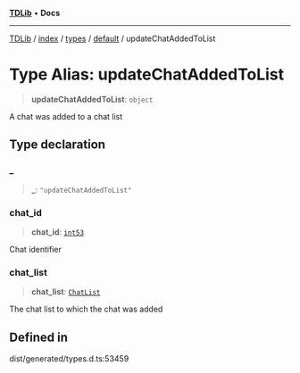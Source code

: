 [**TDLib**](../../../../../../README.md) • **Docs**

***

[TDLib](../../../../../../modules.md) / [index](../../../../../README.md) / [types](../../../README.md) / [default](../README.md) / updateChatAddedToList

# Type Alias: updateChatAddedToList

> **updateChatAddedToList**: `object`

A chat was added to a chat list

## Type declaration

### \_

> **\_**: `"updateChatAddedToList"`

### chat\_id

> **chat\_id**: [`int53`](int53-1.md)

Chat identifier

### chat\_list

> **chat\_list**: [`ChatList`](ChatList.md)

The chat list to which the chat was added

## Defined in

dist/generated/types.d.ts:53459

